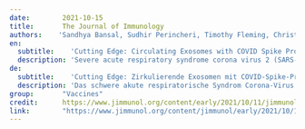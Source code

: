 ```yaml
---
date:        2021-10-15
title:       The Journal of Immunology
authors:    'Sandhya Bansal, Sudhir Perincheri, Timothy Fleming, Christin Poulson, Brian Tiffany, Ross M. Bremner and Thalachallour Mohanakumar'
en:
  subtitle:    'Cutting Edge: Circulating Exosomes with COVID Spike Protein Are Induced by BNT162b2 (Pfizer–BioNTech) Vaccination prior to Development of Antibodies: A Novel Mechanism for Immune Activation by mRNA Vaccines'
  description: 'Severe acute respiratory syndrome corona virus 2 (SARS-CoV-2) causes severe acute respiratory syndrome. mRNA vaccines directed at the SARS-CoV-2 spike protein resulted in development of Abs and protective immunity. To determine the mechanism, we analyzed the kinetics of induction of circulating exosomes with SARS-CoV-2 spike protein and Ab following vaccination of healthy individuals. Results demonstrated induction of circulating exosomes expressing spike protein on day 14 after vaccination followed by Abs 14 d after the second dose. Exosomes with spike protein, Abs to SARS-CoV-2 spike, and T cells secreting IFN-γ and TNF-α increased following the booster dose. Transmission electron microscopy of exosomes also demonstrated spike protein Ags on their surface. Exosomes with spike protein and Abs decreased in parallel after four months. These results demonstrate an important role of circulating exosomes with spike protein for effective immunization following mRNA-based vaccination. This is further documented by induction of humoral and cellular immune responses in mice immunized with exosomes carrying spike protein.'
de: 
  subtitle:    'Cutting Edge: Zirkulierende Exosomen mit COVID-Spike-Protein werden durch BNT162b2 (Pfizer-BioNTech)-Impfung vor der Entwicklung von Antikörpern induziert: Ein neuer Mechanismus zur Aktivierung des Immunsystems durch mRNA-Impfstoffe'
  description: 'Das schwere akute respiratorische Syndrom Corona-Virus 2 (SARS-CoV-2) verursacht ein schweres akutes respiratorisches Syndrom. mRNA-Impfstoffe, die auf das SARS-CoV-2-Spike-Protein gerichtet sind, führten zur Entwicklung von Abs und einer schützenden Immunität. Um den Mechanismus zu bestimmen, haben wir die Kinetik der Induktion von zirkulierenden Exosomen mit SARS-CoV-2-Spike-Protein und Ab nach der Impfung gesunder Personen analysiert. Die Ergebnisse zeigten, dass zirkulierende Exosomen, die Spike-Protein exprimieren, am Tag 14 nach der Impfung induziert werden, gefolgt von Ab 14 Tage nach der zweiten Dosis. Exosomen mit Spike-Protein, Abs gegen SARS-CoV-2-Spike und T-Zellen, die IFN-γ und TNF-α sezernieren, nahmen nach der Booster-Dosis zu. Die Transmissionselektronenmikroskopie der Exosomen zeigte auch Spike-Protein-Ag auf ihrer Oberfläche. Exosomen mit Spike-Protein und Abs nahmen nach vier Monaten parallel dazu ab. Diese Ergebnisse zeigen, dass zirkulierende Exosomen mit Spike-Protein eine wichtige Rolle für eine wirksame Immunisierung nach einer mRNA-basierten Impfung spielen. Dies wird auch durch die Induktion von humoralen und zellulären Immunantworten bei Mäusen belegt, die mit Exosomen mit Spike-Protein immunisiert wurden.'
group:       "Vaccines"
credit:      https://www.jimmunol.org/content/early/2021/10/11/jimmunol.2100637
link:        "https://www.jimmunol.org/content/jimmunol/early/2021/10/11/jimmunol.2100637.full.pdf"
---
```

<object data="{{ page.link }}" style='height:calc(100vh - 400px); width: 100%' type='application/pdf'></object>
